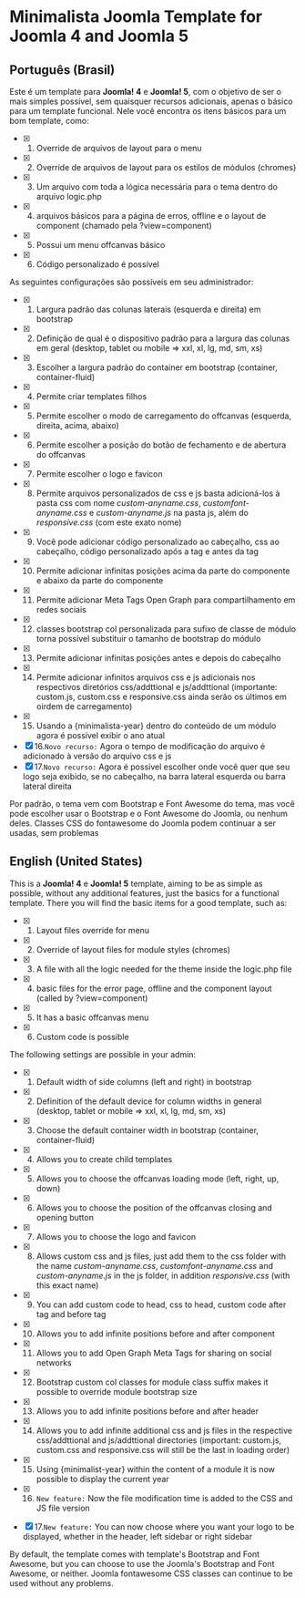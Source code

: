 # Minimalista  Joomla Template for Joomla 4 and Joomla 5

## Português (Brasil)
<!-- definição  e descrição do template -->
Este é um template para **Joomla! 4** e **Joomla! 5**, com o objetivo de ser o mais simples possível, sem quaisquer recursos adicionais, apenas o básico para um template funcional.
Nele você encontra os itens básicos para um bom template, como:
- [x] 1. Override de arquivos de layout para o menu
- [x] 2. Override de arquivos de layout para os estilos de módulos (chromes)
- [x] 3. Um arquivo com toda a lógica necessária para o tema dentro do arquivo logic.php
- [x] 4. arquivos básicos para a página de erros, offline e o layout de component (chamado pela ?view=component)
- [x] 5. Possui um menu offcanvas básico
- [x] 6. Código personalizado é possível

As seguintes configurações são possíveis em seu administrador:
- [x] 1. Largura padrão das colunas laterais (esquerda e direita) em bootstrap
- [x] 2. Definição de qual é o dispositivo padrão para a largura das colunas em geral (desktop, tablet ou mobile => xxl, xl, lg, md, sm, xs)
- [x] 3. Escolher a largura padrão do container em bootstrap (container, container-fluid)
- [x] 4. Permite criar templates filhos
- [x] 5. Permite escolher o modo de carregamento do offcanvas (esquerda, direita, acima, abaixo)
- [x] 6. Permite escolher a posição do botão de fechamento e de abertura do offcanvas
- [x] 7. Permite escolher o logo e favicon
- [x] 8. Permite arquivos personalizados de css e js basta adicioná-los à pasta css com nome *custom-anyname.css*, *customfont-anyname.css* e *custom-anyname.js* na pasta js, além do *responsive.css* (com este exato nome)
- [x] 9. Você pode adicionar código personalizado ao cabeçalho, css ao cabeçalho, código personalizado após a tag <body> e antes da tag </body>
- [x] 10. Permite adicionar infinitas posições acima da parte do componente e abaixo da parte do componente
- [x] 11. Permite adicionar Meta Tags Open Graph para compartilhamento em redes sociais
- [x] 12. classes bootstrap col personalizada para sufixo de classe de módulo torna possível substituir o tamanho de bootstrap do módulo
- [x] 13. Permite adicionar infinitas posições antes e depois do cabeçalho
- [x] 14. Permite adicionar infinitos arquivos css e js adicionais nos respectivos diretórios css/addttional e js/addttional (importante: custom.js, custom.css e responsive.css ainda serão os últimos em oirdem de carregamento)
- [x] 15. Usando a {minimalista-year} dentro do conteúdo de um módulo agora é possível exibir o ano atual
- [x] 16.``` Novo recurso: ``` Agora o tempo de modificação do arquivo é adicionado à versão do arquivo css e js
- [x] 17.``` Novo recurso: ``` Agora é possível escolher onde você quer que seu logo seja exibido, se no cabeçalho, na barra lateral esquerda ou barra lateral direita

Por padrão, o tema vem com Bootstrap e Font Awesome do tema, mas você pode escolher usar o Bootstrap e o Font Awesome do Joomla, ou nenhum deles. Classes CSS do fontawesome do Joomla podem continuar a ser usadas, sem problemas



## English (United States)
<!-- definition and description of the template -->
<!-- template definition and description -->
This is a **Joomla! 4** e **Joomla! 5** template, aiming to be as simple as possible, without any additional features, just the basics for a functional template.
There you will find the basic items for a good template, such as:
- [x] 1. Layout files override for menu
- [x] 2. Override of layout files for module styles (chromes)
- [x] 3. A file with all the logic needed for the theme inside the logic.php file
- [x] 4. basic files for the error page, offline and the component layout (called by ?view=component)
- [x] 5. It has a basic offcanvas menu
- [x] 6. Custom code is possible

The following settings are possible in your admin:
- [x] 1. Default width of side columns (left and right) in bootstrap
- [x] 2. Definition of the default device for column widths in general (desktop, tablet or mobile => xxl, xl, lg, md, sm, xs)
- [x] 3. Choose the default container width in bootstrap (container, container-fluid)
- [x] 4. Allows you to create child templates
- [x] 5. Allows you to choose the offcanvas loading mode (left, right, up, down)
- [x] 6. Allows you to choose the position of the offcanvas closing and opening button
- [x] 7. Allows you to choose the logo and favicon
- [x] 8. Allows custom css and js files, just add them to the css folder with the name *custom-anyname.css*, *customfont-anyname.css* and *custom-anyname.js* in the js folder, in addition *responsive.css* (with this exact name)
- [x] 9. You can add custom code to head, css to head, custom code after <body> tag and before </body> tag
- [x] 10. Allows you to add infinite positions before and after component
- [x] 11. Allows you to add Open Graph Meta Tags for sharing on social networks 
- [x] 12. Bootstrap custom col classes for module class suffix makes it possible to override module bootstrap size
- [x] 13. Allows you to add infinite positions before and after header
- [x] 14. Allows you to add infinite additional css and js files in the respective css/addttional and js/addttional directories (important: custom.js, custom.css and responsive.css will still be the last in loading order)
- [x] 15. Using {minimalist-year} within the content of a module it is now possible to display the current year
- [x] 16. ```New feature:``` Now the file modification time is added to the CSS and JS file version
- [x] 17.``` New feature: ``` You can now choose where you want your logo to be displayed, whether in the header, left sidebar or right sidebar


By default, the template comes with template's Bootstrap and Font Awesome, but you can choose to use the Joomla's Bootstrap and Font Awesome, or neither. Joomla fontawesome CSS classes can continue to be used without any problems.

